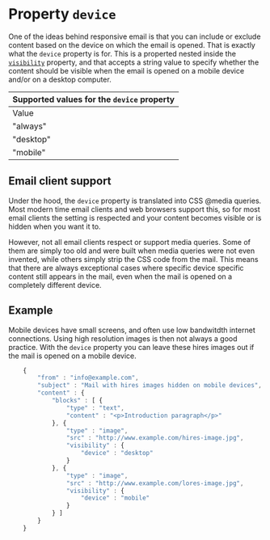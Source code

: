 # Property `device`

One of the ideas behind responsive email is that you can include or exclude 
content based on the device on which the email is opened. That is exactly
what the `device` property is for. This is a properted nested inside the
[`visibility`](/support/json/property-visibility) property, and
that accepts a string value to specify whether the content should be
visible when the email is opened on a mobile device and/or on a desktop computer.


| Supported values for the `device` property |
| --- |
| Value |  | Desc. |
| "always" | _default_ | The block is always visible, on all possible screen sizes. |
| "desktop" |  | The block is only visible on big, desktop like, screen sizes. |
| "mobile" |  | The block is only visible on small, mobile like, screen sizes. |


## Email client support

Under the hood, the `device` property is translated into CSS @media queries.
Most modern time email clients and web browsers support this, so for most
email clients the setting is respected and your content becomes visible
or is hidden when you want it to.

However, not all email clients respect or support media queries. Some of
them are simply too old and were built when media queries were not even
invented, while others simply strip the CSS code from the mail. This means
that there are always exceptional cases where specific device specific
content still appears in the mail, even when the mail is opened on a
completely different device.


## Example

Mobile devices have small screens, and often use low bandwitdth internet 
connections. Using high resolution images is then not always a good
practice. With the `device` property you can leave these hires images
out if the mail is opened on a mobile device.


````javascript
    {
        "from" : "info@example.com",
        "subject" : "Mail with hires images hidden on mobile devices",
        "content" : {
            "blocks" : [ {
                "type" : "text",
                "content" : "<p>Introduction paragraph</p>"
            }, {
                "type" : "image",
                "src" : "http://www.example.com/hires-image.jpg",
                "visibility" : {
                    "device" : "desktop"
                }
            }, {
                "type" : "image",
                "src" : "http://www.example.com/lores-image.jpg",
                "visibility" : {
                    "device" : "mobile"
                }
            } ]
        }
    }
````
